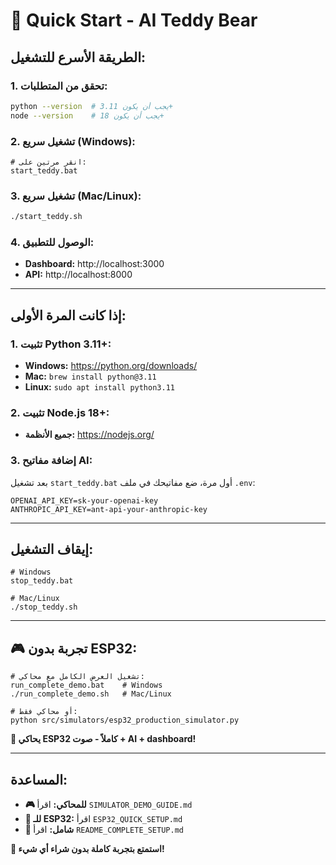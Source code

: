 # 🚀 Quick Start - AI Teddy Bear

## الطريقة الأسرع للتشغيل:

### **1. تحقق من المتطلبات:**
```bash
python --version  # يجب أن يكون 3.11+
node --version    # يجب أن يكون 18+
```

### **2. تشغيل سريع (Windows):**
```batch
# انقر مرتين على:
start_teddy.bat
```

### **3. تشغيل سريع (Mac/Linux):**
```bash
./start_teddy.sh
```

### **4. الوصول للتطبيق:**
- **Dashboard:** http://localhost:3000
- **API:** http://localhost:8000

---

## إذا كانت المرة الأولى:

### **1. تثبيت Python 3.11+:**
- **Windows:** https://python.org/downloads/
- **Mac:** `brew install python@3.11`
- **Linux:** `sudo apt install python3.11`

### **2. تثبيت Node.js 18+:**
- **جميع الأنظمة:** https://nodejs.org/

### **3. إضافة مفاتيح AI:**
بعد تشغيل `start_teddy.bat` أول مرة، ضع مفاتيحك في ملف `.env`:
```env
OPENAI_API_KEY=sk-your-openai-key
ANTHROPIC_API_KEY=ant-api-your-anthropic-key
```

---

## إيقاف التشغيل:
```batch
# Windows
stop_teddy.bat

# Mac/Linux  
./stop_teddy.sh
```

---

## 🎮 **تجربة بدون ESP32:**
```batch
# تشغيل العرض الكامل مع محاكي:
run_complete_demo.bat    # Windows
./run_complete_demo.sh   # Mac/Linux

# أو محاكي فقط:
python src/simulators/esp32_production_simulator.py
```

**🎯 يحاكي ESP32 كاملاً - صوت + AI + dashboard!**

---

## المساعدة:
- **🎮 للمحاكي:** اقرأ `SIMULATOR_DEMO_GUIDE.md`
- **🔧 للـ ESP32:** اقرأ `ESP32_QUICK_SETUP.md`  
- **📖 شامل:** اقرأ `README_COMPLETE_SETUP.md`

**🎉 استمتع بتجربة كاملة بدون شراء أي شيء!** 